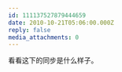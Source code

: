 ```yaml
---
id: 111137527879444659
date: 2010-10-21T05:06:00.000Z
reply: false
media_attachments: 0
---
```


看看这下的同步是什么样子。 ​​​​

